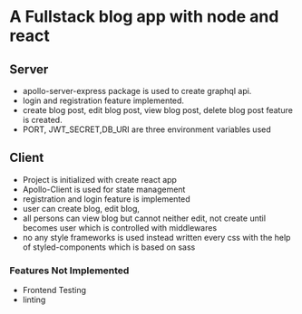 # A Fullstack blog app with node and react

## Server

- apollo-server-express package is used to create graphql api.
- login and registration feature implemented.
- create blog post, edit blog post, view blog post, delete blog post feature is created.
- PORT, JWT_SECRET,DB_URI are three environment variables used

## Client

- Project is initialized with create react app
- Apollo-Client is used for state management
- registration and login feature is implemented
- user can create blog, edit blog,
- all persons can view blog but cannot neither edit, not create until becomes user which is controlled with middlewares
- no any style frameworks is used instead written every css with the help of styled-components which is based on sass

### Features Not Implemented

- Frontend Testing
- linting
